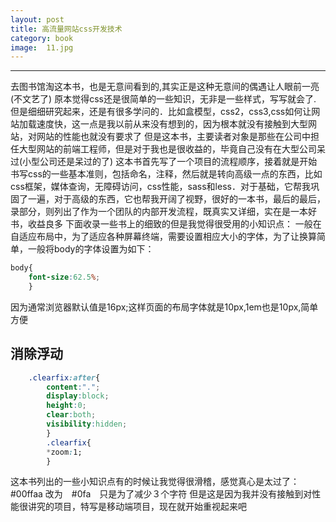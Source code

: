 ```yaml
---
layout: post
title: 高流量网站css开发技术
category: book
image:  11.jpg
---
```

---
去图书馆淘这本书，也是无意间看到的,其实正是这种无意间的偶遇让人眼前一亮(不文艺了)
原本觉得css还是很简单的一些知识，无非是一些样式，写写就会了.
但是细细研究起来，还是有很多学问的．比如盒模型，css2，css3,css如何让网站加载速度快，这一点是我以前从来没有想到的，因为根本就没有接触到大型网站，对网站的性能也就没有要求了
但是这本书，主要读者对象是那些在公司中担任大型网站的前端工程师，但是对于我也是很收益的，毕竟自己没有在大型公司呆过(小型公司还是呆过的了)
这本书首先写了一个项目的流程顺序，接着就是开始书写css的一些基本准则，包括命名，注释，然后就是转向高级一点的东西，比如css框架，媒体查询，无障碍访问，css性能，sass和less．对于基础，它帮我巩固了一遍，对于高级的东西，它也帮我开阔了视野，很好的一本书，最后的最后，录部分，则列出了作为一个团队的内部开发流程，既真实又详细，实在是一本好书，收益良多
下面收录一些书上的细致的但是我觉得很受用的小知识点：
一般在自适应布局中，为了适应各种屏幕终端，需要设置相应大小的字体，为了让换算简单，一般将body的字体设置为如下：

```css
body{
	font-size:62.5%;
	}
```
因为通常浏览器默认值是16px;这样页面的布局字体就是10px,1em也是10px,简单方便
##  消除浮动
```css
	.clearfix:after{
		content:".";
		display:block;
		height:0;
		clear:both;
		visibility:hidden;
		}
		.clearfix{
		*zoom:1;
		}
```
这本书列出的一些小知识点有的时候让我觉得很滑稽，感觉真心是太过了：#00ffaa 改为　#0fa　只是为了减少３个字符
但是这是因为我并没有接触到对性能很讲究的项目，特写是移动端项目，现在就开始重视起来吧
